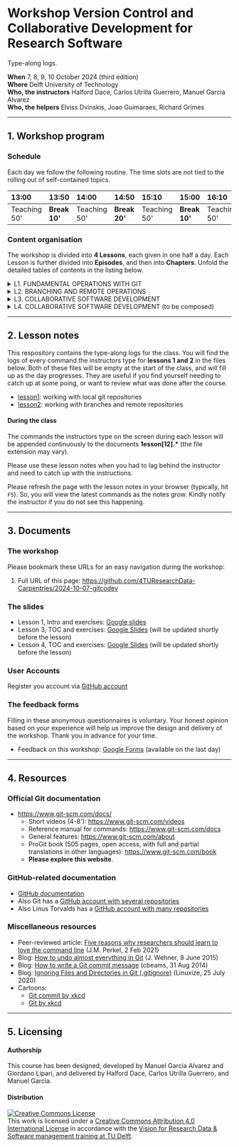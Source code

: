 # Workshop Version Control and Collaborative Development for Research Software

Type-along logs.

**When** 7, 8, 9, 10 October 2024 (third edition)  
**Where** Delft University of Technology  
**Who, the instructors** Halford Dace, Carlos Utrilla Guerrero, Manuel Garcia Alvarez  
**Who, the helpers**  Elviss Dvinskis, Joao Guimaraes, Richard Grimes

---
## 1. Workshop program

### Schedule

Each day we follow the following routine. 
The time slots are not tied to the rolling out of self-contained topics.

| 13:00  | 13:50 | 14:00 | 14:50 | 15:10 | 15:00 | 16:10 | 17:00 | 17:10 |
|:-------|:------|:------|:------|:------|:------|:------|:------|:------|
| Teaching 50' | **Break 10'** | Teaching 50' | **Break 20'** | Teaching 50' | **Break 10'** | Teaching  50'| **Wrap-up 10'** | Closure |

### Content organisation

The workshop is divided into **4 Lessons**, each given in one half a day. 
Each Lesson is further divided into **Episodes**, and then into **Chapters**. 
Unfold the detailed tables of contents in the listing below. 

<details> 
<summary>
L1. FUNDAMENTAL OPERATIONS WITH GIT
</summary>
  
| Episode | Topic |
|:----|:----|
| **1.1** | **Git repositories for version control** | 
|  | Introduction to Git | 
|  | Git command syntax and getting help | 
|  | Creating an empty repository | 
| **1.2** | **Tracking changes in working documents** | 
|  | Tracking changes with the index | 
|  | Not tracking and stop tracking | 
|  | Undoing changes with the index | 
|  | Deleting and renaming tracked files and directories  | 
| **1.3** | **Organising tracked changes in a history** | 
|  | Committing changes with a configured identity and a message | 
|  | Inspecting changes using the history | 
|  | Undoing changes with the history | 
|  | Marking the history using tags | 

</details>

<details> 
<summary>
L2. BRANCHING AND REMOTE OPERATIONS
</summary>
  
| Episode | Topic |
|:----|:----|
| **2.1** | **Branching** | 
| --- | Create, rename, change, and delete branches | 
| --- | Develop and compare branches | 
| --- | Visualise and merge branches and resolve conflicts | 
| **2.2** | **Operations with remotes** | 
| --- | Create a bare repositories |
| --- | Cloning and pushing to upstreams |
| --- | Syncing changes between repositories |

</details>

<details> 
<summary>
L3. COLLABORATIVE SOFTWARE DEVELOPMENT 
</summary>
  
| Episode | Topic |
|:----|:----|
| **3.1** | **Collaborative Platforms** |
| --- | Connecting to code repositories |
| --- | Exploring the GitHub GUI |
| --- | Collaborating |
| **3.2** | **Collaborative Development for Research Software** |
| --- | Introduction to collaboration in software projects |
| --- | Managing research software projects |
| --- | Organising research teams for collaborative development  |
| **3.3** | Collaborative Workflows |
| --- | Documenting issues |
| --- | Centralise workflow: branching
| --- | Pull requests
| --- | Shared workflow: forking

</details>


<details> 
<summary>
L4. COLLABORATIVE SOFTWARE DEVELOPMENT (to be composed)
</summary>
  
| Episode | Topic |
|:----|:----|
| **4.1** |  **Managing collaboration** |
| --- | Code Reviews |
| --- | Contributing Guidelines |
| **4.2** | **Licensing and Citation** |
| --- | Open Source Licenses |
| --- | Software Citation |
| **4.3** | **Releasing Software** | 
| --- | Semantic Versioning |
| --- | Software Releases |

</details>

---

## 2. Lesson notes

This respository contains the type-along logs for the class. You will find the logs of every command the instructors type for **lessons 1 and 2** in the files below. Both of these files will be empty at the start of the class, and will fill up as the day progresses. They are useful if you find yourself needing to catch up at some poing, or want to review what was done after the course.

* [lesson1](lesson1.txt): working with local git repositories
* [lesson2](lesson2.txt): working with branches and remote repositories

#### During the class
The commands the instructors type on the screen during each lesson will be appended continuously to the documents **1esson[12].\*** (the file extension may vary).

Please use these lesson notes when you had to lag behind the instructor and need to catch up with the instructions. 

Please refresh the page with the lesson notes in your browser (typically, hit `F5`). 
So, you will view the latest commands as the notes grow.
Kindly notify the instructor if you do not see this happening.

---
## 3. Documents

### The workshop
Please bookmark these URLs for an easy navigation during the workshop:

1. Full URL of this page: https://github.com/4TUResearchData-Carpentries/2024-10-07-gitcodev

### The slides

* Lesson 1, Intro and exercises: [Google slides](https://docs.google.com/presentation/d/1BucILQ9Osz_2tKYF3kF-c3uZFND8xfJ4/edit?usp=sharing&ouid=108295666446583887819&rtpof=true&sd=true)
* Lesson 3, TOC and exercises: [Google Slides]() (will be updated shortly before the lesson)
* Lesson 4, TOC and exercises: [Google Slides]() (will be updated shortly before the lesson)

### User Accounts

Register you account via [GitHub account](https://forms.gle/HtVDb6sVjLFgNNnL9)

### The feedback forms

Filling in these anonymous questionnaires is voluntary.
Your honest opinion based on your experience will help us improve the design and delivery of the workshop. 
Thank you in advance for your time.

* Feedback on this workshop: [Google Forms](#) (available on the last day)

---
## 4. Resources

### Official Git documentation

* https://www.git-scm.com/docs/
    * Short videos (4-8'): https://www.git-scm.com/videos
    * Reference manual for commands: https://www.git-scm.com/docs
    * General features: https://www.git-scm.com/about
    * ProGit book (505 pages, open access, with full and partial translations in other languages): https://www.git-scm.com/book
    * **Please explore this website**.

### GitHub-related documentation

* [GitHub documentation](https://docs.github.com/en)
* Also Git has a [GitHub account with several repositories](https://github.com/git/)
* Also Linus Torvalds has a [GitHub account with many repositories](https://github.com/torvalds)

### Miscellaneous resources

* Peer-reviewed article: [Five reasons why researchers should learn to love the command line](https://www.nature.com/articles/d41586-021-00263-0) (J.M. Perkel, 2 Feb 2021)
* Blog: [How to undo almost everything in Git](https://github.blog/2015-06-08-how-to-undo-almost-anything-with-git/) (J. Wehner, 8 June 2015)
* Blog: [How to write a Git commit message](https://cbea.ms/git-commit/) (cbeams, 31 Aug 2014)
* Blog: [Ignoring Files and Directories in Git (.gitignore)](https://linuxize.com/post/gitignore-ignoring-files-in-git/) (Linuxize, 25 July 2020)
* Cartoons:
    * [Git commit by xkcd](https://xkcd.com/1296)
    * [Git by xkcd](https://xkcd.com/1597)
    

---

## 5. Licensing

#### Authorship

This course has been designed, developed by Manuel Garcia Alvarez and Giordano Lipari, and delivered by Halford Dace, Carlos Utrilla Guerrero, and Manuel Garcia.

#### Distribution
<a rel="license" href="http://creativecommons.org/licenses/by/4.0/"><img alt="Creative Commons License" style="border-width:0" src="https://i.creativecommons.org/l/by/4.0/88x31.png" /></a><br />This work is licensed under a <a rel="license" href="http://creativecommons.org/licenses/by/4.0/">Creative Commons Attribution 4.0 International License</a> in accordance with the <a href='https://doi.org/10.5281/zenodo.3516874'> Vision for Research Data & Software management training at TU Delft</a>.
